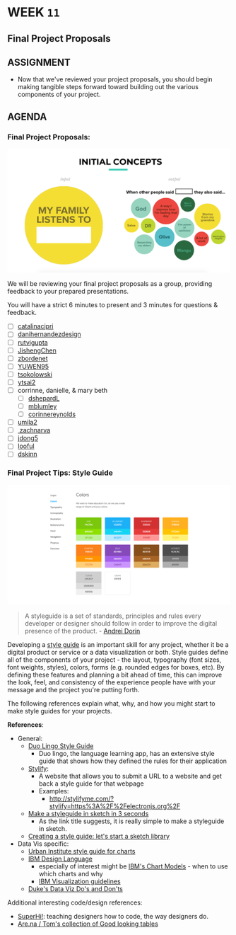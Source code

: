 # WEEK `11`
## Final Project Proposals 

## ASSIGNMENT

* Now that we've reviewed your project proposals, you should begin making tangible steps forward toward building out the various components of your project. 


## AGENDA

### Final Project Proposals:

![Danielle's Proposal image](assets/images/dh-proposal.png)

We will be reviewing your final project proposals as a group, providing feedback to your prepared presentations. 

You will have a strict 6 minutes to present and 3 minutes for questions & feedback. 

  * [ ] [catalinacipri](https://github.com/catalinacipri/project-proposal-)
  * [ ] [danihernandezdesign](https://docs.google.com/presentation/d/e/2PACX-1vQvhRoakH-LFZjxllaKPLJYfSVG6Lvx5bg8_mnOrMwcCnS2K5ZZBP-DJGdsv09g8lTrf59RFMxNaWXx/pub?start=false&loop=false&delayms=3000)
  * [ ] [rutvigupta](https://github.com/rutvigupta/finalproject)
  * [ ] [JishengChen](https://docs.google.com/presentation/d/1ZQfd9dPW3rPORvEQfcIHtxPfAhnKj6zeCpjb7RaRP_I/edit?usp=sharing)
  * [ ] [zbordenet](https://zbdatavisualization.wordpress.com/2018/11/15/final-project-proposal/)
  * [ ] [YUWEN95](https://docs.google.com/presentation/d/1fhlNV2b5VNVFXx4weZe5fNXKRg1H24MZ4rXYOYzxssY/edit?usp=sharing)
  * [ ] [tsokolowski](https://gist.github.com/tsokolowski/acbbe92f19eb6c0fbdb73ba2de81362c)
  * [ ] [ytsai2](https://docs.google.com/presentation/d/1kJl1BQJf0w0CTgsKUSvIQwtkAJ8YsiP9nEfaIweMx1s/edit?usp=sharing)
  * [ ] corrinne, danielle, & mary beth
    * [ ] [dshepardL](http://dsheparddataviz.data.blog/2018/11/15/final-project-proposal/)
    * [ ] [mblumley](https://gist.github.com/mblumley/b34cc7acf69f7ffee3ca7c4decfbd5ad)
    * [ ] [corinnereynolds](https://gist.github.com/corinnereynolds/2cc03eeb6a7f238d9dce47ee5822607b)
  * [ ] [umila2](https://github.com/umila2/my_first_repo/blob/master/Umila%20Singh%20Data%20Viz%20Final%20Project%20Proposal.pdf)
  * [ ] [ zachnarva ](https://gist.github.com/zachnarva/1b9b6d6139e7b565b4dd863debd2fc32)
  * [ ] [jdong5](https://drive.google.com/drive/u/0/my-drive?ths=true)
  * [ ] [looful](https://github.com/looful/Proposal)
  * [ ] [dskinn](https://github.com/dskinn/Proposal)

### Final Project Tips: Style Guide

![duo lingo style guide](assets/images/duo-sg.png)

> A styleguide is a set of standards, principles and rules every developer or designer should follow in order to improve the digital presence of the product. - [Andrei Dorin](https://medium.muz.li/how-to-create-a-style-guide-from-scratch-tips-and-tricks-e00f25b423bf)

Developing a [style guide](https://en.wikipedia.org/wiki/Style_guide) is an important skill for any project, whether it be a digital product or service or a data visualization or both. Style guides define all of the components of your project - the layout, typography (font sizes, font weights, styles), colors, forms (e.g. rounded edges for boxes, etc). By defining these features and planning a bit ahead of time, this can improve the look, feel, and consistency of the experience people have with your message and the project you're putting forth.

The following references explain what, why, and how you might start to make style guides for your projects.

**References**:

* General:
  * [Duo Lingo Style Guide](https://www.duolingo.com/design/)
    * Duo lingo, the language learning app, has an extensive style guide that shows how they defined the rules for their application
  * [Stylify](stylifyme.com/): 
    * A website that allows you to submit a URL to a website and get back a style guide for that webpage
    * Examples:
      * http://stylifyme.com/?stylify=https%3A%2F%2Felectronjs.org%2F
  * [Make a styleguide in sketch in 3 seconds](https://blog.prototypr.io/how-to-create-design-styleguide-in-sketch-for-3-seconds-23aabd6a5f85)
    * As the link title suggests, it is really simple to make a styleguide in sketch.
  * [Creating a style guide: let's start a sketch library](https://medium.com/sketch-app-sources/lets-start-a-sketch-library-12a7882faeb0)
* Data Vis specific:
  * [Urban Institute style guide for charts](http://urbaninstitute.github.io/graphics-styleguide/)
  * [IBM Design Language](https://www.ibm.com/design/language/experience/data-visualization/)
    * especially of interest might be [IBM's Chart Models](https://www.ibm.com/design/language/experience/data-visualization/chart-models/) - when to use which charts and why
    * [IBM Visualization guidelines](https://www.ibm.com/design/language/experience/data-visualization/visualization/)
  * [Duke's Data Viz Do's and Don'ts](https://guides.library.duke.edu/datavis/topten)

Additional interesting code/design references:

* [SuperHi!](https://twitter.com/superhi_): teaching designers how to code, the way designers do.
* [Are.na / Tom's collection of Good looking tables](https://www.are.na/tom-macwright/good-looking-tables)


<!-- - Week 11: Synthesis I
  - Viz workflow:
    - wireframe
    - design
    - prototype
    - develop
    - iterate
    - collaborate
  - Alternative visualizations
    - "it doesn't always have to be on the web"
  -Assignment:
    - final project proposal -->


